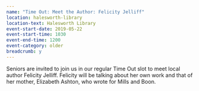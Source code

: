 ```yaml
---
name: "Time Out: Meet the Author: Felicity Jelliff"
location: halesworth-library
location-text: Halesworth Library
event-start-date: 2019-05-22
event-start-time: 1030
event-end-time: 1200
event-category: older
breadcrumb: y
---
```


Seniors are invited to join us in our regular Time Out slot to meet local author Felicity Jelliff. Felicity will be talking about her own work and that of her mother, Elizabeth Ashton, who wrote for Mills and Boon.
